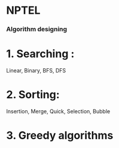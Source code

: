 # NPTEL

### Algorithm designing 

# 1. Searching : 
Linear, Binary, BFS, DFS

# 2. Sorting: 
Insertion, Merge, Quick, Selection, Bubble

# 3. Greedy algorithms
